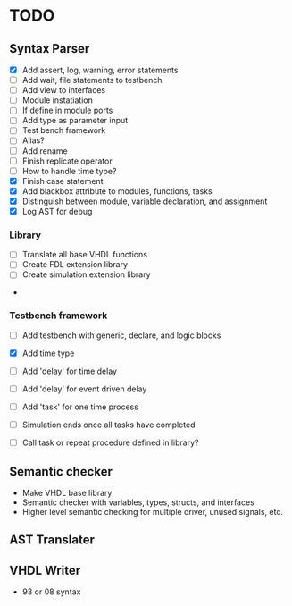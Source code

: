 # TODO

## Syntax Parser
- [x] Add assert, log, warning, error statements
- [ ] Add wait, file statements to testbench
- [ ] Add view to interfaces
- [ ] Module instatiation
- [ ] If define in module ports
- [ ] Add type as parameter input
- [ ] Test bench framework
- [ ] Alias?
- [ ] Add rename 
- [ ] Finish replicate operator
- [ ] How to handle time type?
- [x] Finish case statement
- [x] Add blackbox attribute to modules, functions, tasks
- [x] Distinguish between module, variable declaration, and assignment
- [x] Log AST for debug

### Library 
- [ ] Translate all base VHDL functions
- [ ] Create FDL extension library
- [ ] Create simulation extension library
- 

### Testbench framework
- [ ] Add testbench with generic, declare, and logic blocks
- [x] Add time type
- [ ] Add 'delay' for time delay
- [ ] Add 'delay' for event driven delay
- [ ] Add 'task' for one time process
- [ ] Simulation ends once all tasks have completed
- [ ] Call task or repeat procedure defined in library?


## Semantic checker
- Make VHDL base library
- Semantic checker with variables, types, structs, and interfaces
- Higher level semantic checking for multiple driver, unused signals, etc.

## AST Translater


## VHDL Writer
- 93 or 08 syntax


